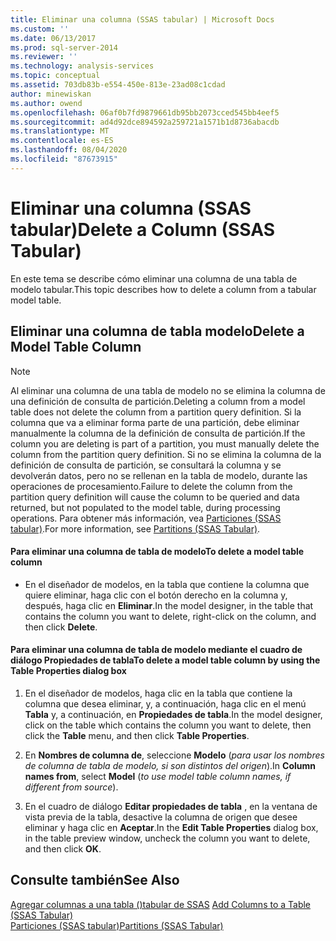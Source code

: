 ```yaml
---
title: Eliminar una columna (SSAS tabular) | Microsoft Docs
ms.custom: ''
ms.date: 06/13/2017
ms.prod: sql-server-2014
ms.reviewer: ''
ms.technology: analysis-services
ms.topic: conceptual
ms.assetid: 703db83b-e554-450e-813e-23ad08c1cdad
author: minewiskan
ms.author: owend
ms.openlocfilehash: 06af0b7fd9879661db95bb2073cced545bb4eef5
ms.sourcegitcommit: ad4d92dce894592a259721a1571b1d8736abacdb
ms.translationtype: MT
ms.contentlocale: es-ES
ms.lasthandoff: 08/04/2020
ms.locfileid: "87673915"
---
```

# <a name="delete-a-column-ssas-tabular"></a><span data-ttu-id="d25b1-102">Eliminar una columna (SSAS tabular)</span><span class="sxs-lookup"><span data-stu-id="d25b1-102">Delete a Column (SSAS Tabular)</span></span>
  <span data-ttu-id="d25b1-103">En este tema se describe cómo eliminar una columna de una tabla de modelo tabular.</span><span class="sxs-lookup"><span data-stu-id="d25b1-103">This topic describes how to delete a column from a tabular model table.</span></span>  
  
## <a name="delete-a-model-table-column"></a><span data-ttu-id="d25b1-104">Eliminar una columna de tabla modelo</span><span class="sxs-lookup"><span data-stu-id="d25b1-104">Delete a Model Table Column</span></span>  
  
> [!NOTE]  
>  <span data-ttu-id="d25b1-105">Al eliminar una columna de una tabla de modelo no se elimina la columna de una definición de consulta de partición.</span><span class="sxs-lookup"><span data-stu-id="d25b1-105">Deleting a column from a model table does not delete the column from a partition query definition.</span></span> <span data-ttu-id="d25b1-106">Si la columna que va a eliminar forma parte de una partición, debe eliminar manualmente la columna de la definición de consulta de partición.</span><span class="sxs-lookup"><span data-stu-id="d25b1-106">If the column you are deleting is part of a partition, you must manually delete the column from the partition query definition.</span></span> <span data-ttu-id="d25b1-107">Si no se elimina la columna de la definición de consulta de partición, se consultará la columna y se devolverán datos, pero no se rellenan en la tabla de modelo, durante las operaciones de procesamiento.</span><span class="sxs-lookup"><span data-stu-id="d25b1-107">Failure to delete the column from the partition query definition will cause the column to be queried and data returned, but not populated to the model table, during processing operations.</span></span> <span data-ttu-id="d25b1-108">Para obtener más información, vea [Particiones &#40;SSAS tabular&#41;](partitions-ssas-tabular.md).</span><span class="sxs-lookup"><span data-stu-id="d25b1-108">For more information, see [Partitions &#40;SSAS Tabular&#41;](partitions-ssas-tabular.md).</span></span>  
  
#### <a name="to-delete-a-model-table-column"></a><span data-ttu-id="d25b1-109">Para eliminar una columna de tabla de modelo</span><span class="sxs-lookup"><span data-stu-id="d25b1-109">To delete a model table column</span></span>  
  
-   <span data-ttu-id="d25b1-110">En el diseñador de modelos, en la tabla que contiene la columna que quiere eliminar, haga clic con el botón derecho en la columna y, después, haga clic en **Eliminar**.</span><span class="sxs-lookup"><span data-stu-id="d25b1-110">In the model designer, in the table that contains the column you want to delete, right-click on the column, and then click **Delete**.</span></span>  
  
#### <a name="to-delete-a-model-table-column-by-using-the-table-properties-dialog-box"></a><span data-ttu-id="d25b1-111">Para eliminar una columna de tabla de modelo mediante el cuadro de diálogo Propiedades de tabla</span><span class="sxs-lookup"><span data-stu-id="d25b1-111">To delete a model table column by using the Table Properties dialog box</span></span>  
  
1.  <span data-ttu-id="d25b1-112">En el diseñador de modelos, haga clic en la tabla que contiene la columna que desea eliminar, y, a continuación, haga clic en el menú **Tabla** y, a continuación, en  **Propiedades de tabla**.</span><span class="sxs-lookup"><span data-stu-id="d25b1-112">In the model designer, click on the table which contains the column you want to delete, then click the **Table** menu, and then click  **Table Properties**.</span></span>  
  
2.  <span data-ttu-id="d25b1-113">En **Nombres de columna de**, seleccione **Modelo** (*para usar los nombres de columna de tabla de modelo, si son distintos del origen*).</span><span class="sxs-lookup"><span data-stu-id="d25b1-113">In **Column names from**, select **Model** (*to use model table column names, if different from source*).</span></span>  
  
3.  <span data-ttu-id="d25b1-114">En el cuadro de diálogo **Editar propiedades de tabla** , en la ventana de vista previa de la tabla, desactive la columna de origen que desee eliminar y haga clic en **Aceptar**.</span><span class="sxs-lookup"><span data-stu-id="d25b1-114">In the **Edit Table Properties** dialog box, in the table preview window, uncheck the column you want to delete, and then click **OK**.</span></span>  
  
## <a name="see-also"></a><span data-ttu-id="d25b1-115">Consulte también</span><span class="sxs-lookup"><span data-stu-id="d25b1-115">See Also</span></span>  
 <span data-ttu-id="d25b1-116">[Agregar columnas a una tabla &#40;&#41;tabular de SSAS](add-columns-to-a-table-ssas-tabular.md) </span><span class="sxs-lookup"><span data-stu-id="d25b1-116">[Add Columns to a Table &#40;SSAS Tabular&#41;](add-columns-to-a-table-ssas-tabular.md) </span></span>  
 [<span data-ttu-id="d25b1-117">Particiones &#40;SSAS tabular&#41;</span><span class="sxs-lookup"><span data-stu-id="d25b1-117">Partitions &#40;SSAS Tabular&#41;</span></span>](partitions-ssas-tabular.md)  
  
  
